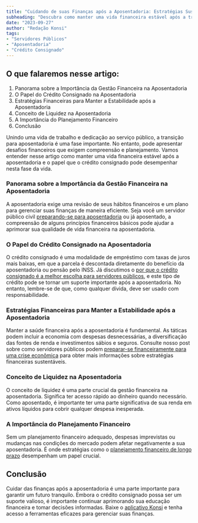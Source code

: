 ```yaml
---
title: "Cuidando de suas Finanças após a Aposentadoria: Estratégias Sustentáveis para Servidores Públicos"
subheading: "Descubra como manter uma vida financeira estável após a transição para a aposentadoria."
date: "2023-09-27"
author: "Redação Konsi"
tags:
- "Servidores Públicos"
- "Aposentadoria"
- "Crédito Consignado"
---
```


## O que falaremos nesse artigo: 

1. Panorama sobre a Importância da Gestão Financeira na Aposentadoria
2. O Papel do Crédito Consignado na Aposentadoria
3. Estratégias Financeiras para Manter a Estabilidade após a Aposentadoria
4. Conceito de Liquidez na Aposentadoria
5. A Importância do Planejamento Financeiro 
6. Conclusão

Unindo uma vida de trabalho e dedicação ao serviço público, a transição para aposentadoria é uma fase importante. No entanto, pode apresentar desafios financeiros que exigem compreensão e planejamento. Vamos entender nesse artigo como manter uma vida financeira estável após a aposentadoria e o papel que o crédito consignado pode desempenhar nesta fase da vida.

### Panorama sobre a Importância da Gestão Financeira na Aposentadoria

A aposentadoria exige uma revisão de seus hábitos financeiros e um plano para gerenciar suas finanças de maneira eficiente. Seja você um servidor público civil [preparando-se para aposentadoria](http://konsi.com.br/postagens/planejamento-financeiro-para-aposentadoria-no-setor-publico) ou já aposentado, a compreensão de alguns princípios financeiros básicos pode ajudar a aprimorar sua qualidade de vida financeira na aposentadoria.

### O Papel do Crédito Consignado na Aposentadoria

O crédito consignado é uma modalidade de empréstimo com taxas de juros mais baixas, em que a parcela é descontada diretamente do benefício da aposentadoria ou pensão pelo INSS. Já discutimos o [por que o crédito consignado é a melhor escolha para servidores públicos](http://konsi.com.br/postagens/por-que-o-credito-consignado-a-melhor-escolha-para-servidores-publicos), e este tipo de crédito pode se tornar um suporte importante após a aposentadoria. No entanto, lembre-se de que, como qualquer dívida, deve ser usado com responsabilidade.

### Estratégias Financeiras para Manter a Estabilidade após a Aposentadoria

Manter a saúde financeira após a aposentadoria é fundamental. As táticas podem incluir a economia com despesas desnecessárias, a diversificação das fontes de renda e investimentos sábios e seguros. Consulte nosso post sobre como servidores públicos podem [preparar-se financeiramente para uma crise econômica](http://konsi.com.br/postagens/como-os-servidores-pblicos-podem-preparar-se-financeiramente-para-uma-crise-economica) para obter mais informações sobre estratégias financeiras sustentáveis.

### Conceito de Liquidez na Aposentadoria

O conceito de liquidez é uma parte crucial da gestão financeira na aposentadoria. Significa ter acesso rápido ao dinheiro quando necessário. Como aposentado, é importante ter uma parte significativa de sua renda em ativos líquidos para cobrir qualquer despesa inesperada.

### A Importância do Planejamento Financeiro 

Sem um planejamento financeiro adequado, despesas imprevistas ou mudanças nas condições do mercado podem afetar negativamente a sua aposentadoria. É onde estratégias como o [planejamento financeiro de longo prazo](http://konsi.com.br/postagens/como-montar-um-planejamento-financeiro-de-longo-prazo-para-servidores-publicos) desempenham um papel crucial.

## Conclusão

Cuidar das finanças após a aposentadoria é uma parte importante para garantir um futuro tranquilo. Embora o crédito consignado possa ser um suporte valioso, é importante continuar aprimorando sua educação financeira e tomar decisões informadas. Baixe o [aplicativo Konsi](http://konsi.com.br/download) e tenha acesso a ferramentas eficazes para gerenciar suas finanças.